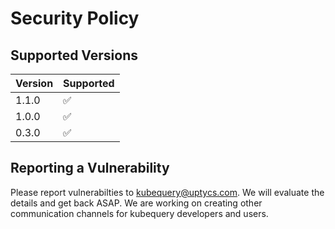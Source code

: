 # Security Policy

## Supported Versions

| Version | Supported          |
| ------- | ------------------ |
| 1.1.0   | :white_check_mark: |
| 1.0.0   | :white_check_mark: |
| 0.3.0   | :white_check_mark: |

## Reporting a Vulnerability

Please report vulnerabilties to [kubequery@uptycs.com](mailto:kubequery@uptycs.com).
We will evaluate the details and get back ASAP.
We are working on creating other communication channels for kubequery developers and users.
